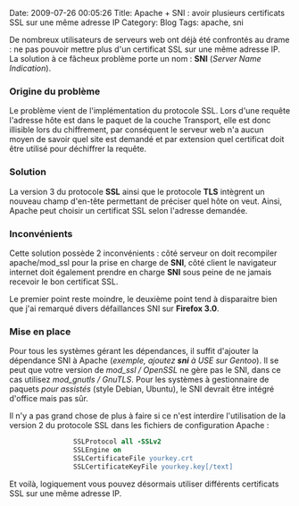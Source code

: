 Date: 2009-07-26 00:05:26
Title: Apache + SNI : avoir plusieurs certificats SSL sur une même adresse IP
Category: Blog
Tags: apache, sni

De nombreux utilisateurs de serveurs web ont déjà été confrontés au drame : ne pas pouvoir mettre plus d'un certificat SSL sur une même adresse IP. La solution à ce fâcheux problème porte un nom : **SNI** (_Server Name Indication_).

### Origine du problème

Le problème vient de l'implémentation du protocole SSL. Lors d'une requête l'adresse hôte est dans le paquet de la couche Transport, elle est donc illisible lors du chiffrement, par conséquent le serveur web n'a aucun moyen de savoir quel site est demandé et par extension quel certificat doit être utilisé pour déchiffrer la requête.

### Solution

La version 3 du protocole **SSL** ainsi que le protocole **TLS** intègrent un nouveau champ d'en-tête permettant de préciser quel hôte on veut. Ainsi, Apache peut choisir un certificat SSL selon l'adresse demandée.

### Inconvénients

Cette solution possède 2 inconvénients : côté serveur on doit recompiler apache/mod\_ssl pour la prise en charge de **SNI**, côté client le navigateur internet doit également prendre en charge **SNI** sous peine de ne jamais recevoir le bon certificat SSL.

Le premier point reste moindre, le deuxième point tend à disparaitre bien que j'ai remarqué divers défaillances SNI sur **Firefox 3.0**.

### Mise en place

Pour tous les systèmes gérant les dépendances, il suffit d'ajouter la dépendance SNI à Apache (_exemple, ajoutez **sni** à USE sur Gentoo_). Il se peut que votre version de *mod_ssl / OpenSSL* ne gère pas le SNI, dans ce cas utilisez *mod_gnutls / GnuTLS*. Pour les systèmes à gestionnaire de paquets _pour assistés_ (style Debian, Ubuntu), le SNI devrait être intégré d'office mais pas sûr.

Il n'y a pas grand chose de plus à faire si ce n'est interdire l'utilisation de la version 2 du protocole SSL dans les fichiers de configuration Apache :

``` apache
                SSLProtocol all -SSLv2
                SSLEngine on
                SSLCertificateFile yourkey.crt
                SSLCertificateKeyFile yourkey.key[/text]
```

Et voilà, logiquement vous pouvez désormais utiliser différents certificats SSL sur une même adresse IP.
